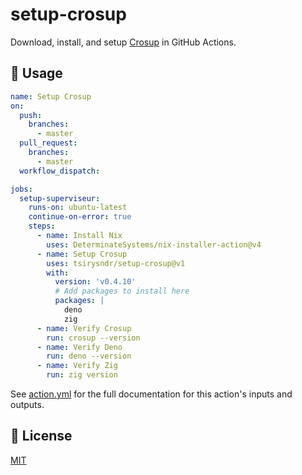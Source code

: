 # setup-crosup

Download, install, and setup [Crosup](https://github.com/tsirysndr/crosup) in GitHub Actions.

## 🚀 Usage

```yaml
name: Setup Crosup
on:
  push:
    branches:
      - master
  pull_request:
    branches:
      - master
  workflow_dispatch:

jobs:
  setup-superviseur:
    runs-on: ubuntu-latest
    continue-on-error: true
    steps:
      - name: Install Nix
        uses: DeterminateSystems/nix-installer-action@v4
      - name: Setup Crosup
        uses: tsirysndr/setup-crosup@v1
        with:
          version: 'v0.4.10'
          # Add packages to install here
          packages: |
            deno
            zig
      - name: Verify Crosup
        run: crosup --version
      - name: Verify Deno
        run: deno --version
      - name: Verify Zig
        run: zig version
```

See [action.yml](action.yml) for the full documentation for this action's inputs and outputs.

## 📝 License
[MIT](LICENSE)